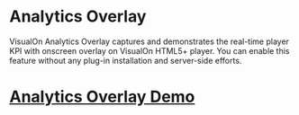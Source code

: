 # Analytics Overlay
VisualOn Analytics Overlay captures and demonstrates the real-time player KPI with onscreen overlay on VisualOn HTML5+ player. You can enable this feature without any plug-in installation and server-side efforts.


# [Analytics Overlay Demo](https://www.visualon.com/index.php/html5-player-analytics-overlay-demo/)
